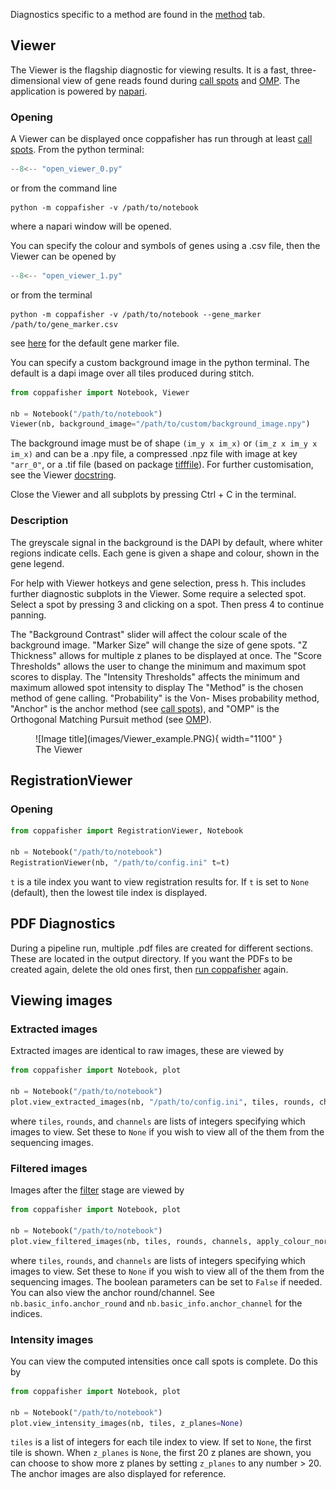 Diagnostics specific to a method are found in the [method](find_spots.md) tab.

## Viewer

The Viewer is the flagship diagnostic for viewing results. It is a fast, three-dimensional view of gene reads found
during [call spots](overview.md#call-spots) and [OMP](overview.md#orthogonal-matching-pursuit). The application is
powered by [napari](https://github.com/napari/napari).

### Opening

A Viewer can be displayed once coppafisher has run through at least [call spots](overview.md#call-spots). From the python
terminal:

```py
--8<-- "open_viewer_0.py"
```

or from the command line

```terminal
python -m coppafisher -v /path/to/notebook
```

where a napari window will be opened.

You can specify the colour and symbols of genes using a .csv file, then the Viewer can be opened by

```py
--8<-- "open_viewer_1.py"
```

or from the terminal

```terminal
python -m coppafisher -v /path/to/notebook --gene_marker /path/to/gene_marker.csv
```

see [here](https://github.com/paulshuker/coppafisher/raw/HEAD/coppafisher/plot/results_viewer/gene_colour.csv) for the
default gene marker file.

You can specify a custom background image in the python terminal. The default is a dapi image over all tiles produced
during stitch.

```py
from coppafisher import Notebook, Viewer

nb = Notebook("/path/to/notebook")
Viewer(nb, background_image="/path/to/custom/background_image.npy")
```

The background image must be of shape `(im_y x im_x)` or `(im_z x im_y x im_x)` and can be a .npy file, a compressed
.npz file with image at key `"arr_0"`, or a .tif file (based on package
[tifffile](https://github.com/cgohlke/tifffile)). For further customisation, see the Viewer
[docstring](https://github.com/paulshuker/coppafisher/blob/HEAD/coppafisher/plot/results_viewer/base.py).

Close the Viewer and all subplots by pressing Ctrl + C in the terminal.

### Description

The greyscale signal in the background is the DAPI by default, where whiter regions indicate cells. Each gene is given
a shape and colour, shown in the gene legend.

For help with Viewer hotkeys and gene selection, press h. This includes further diagnostic subplots in the Viewer. Some
require a selected spot. Select a spot by pressing 3 and clicking on a spot. Then press 4 to continue panning.

The "Background Contrast" slider will affect the colour scale of the background image. "Marker Size" will change the
size of gene spots. "Z Thickness" allows for multiple z planes to be displayed at once. The "Score Thresholds" allows
the user to change the minimum and maximum spot scores to display. The "Intensity Thresholds" affects the minimum and
maximum allowed spot intensity to display The "Method" is the chosen method of gene calling. "Probability" is the Von-
Mises probability method, "Anchor" is the anchor method (see [call spots](overview.md#call-spots)), and "OMP" is the
Orthogonal Matching Pursuit method (see [OMP](overview.md#orthogonal-matching-pursuit)).

<figure markdown="span">
  ![Image title](images/Viewer_example.PNG){ width="1100" }
  <figcaption>The Viewer</figcaption>
</figure>

## RegistrationViewer

### Opening

```python
from coppafisher import RegistrationViewer, Notebook

nb = Notebook("/path/to/notebook")
RegistrationViewer(nb, "/path/to/config.ini" t=t)
```

`t` is a tile index you want to view registration results for. If `t` is set to `None` (default), then the lowest tile
index is displayed.

## PDF Diagnostics

During a pipeline run, multiple .pdf files are created for different sections. These are located in the output
directory. If you want the PDFs to be created again, delete the old ones first, then
[run coppafisher](basic_usage.md/#running) again.

## Viewing images

### Extracted images

Extracted images are identical to raw images, these are viewed by

```python
from coppafisher import Notebook, plot

nb = Notebook("/path/to/notebook")
plot.view_extracted_images(nb, "/path/to/config.ini", tiles, rounds, channels)
```

where `tiles`, `rounds`, and `channels` are lists of integers specifying which images to view. Set these to `None` if
you wish to view all of the them from the sequencing images.

### Filtered images

Images after the [filter](overview.md#filter) stage are viewed by

```python
from coppafisher import Notebook, plot

nb = Notebook("/path/to/notebook")
plot.view_filtered_images(nb, tiles, rounds, channels, apply_colour_norm_factor=True, share_contrast_limits=True)
```

where `tiles`, `rounds`, and `channels` are lists of integers specifying which images to view. Set these to `None` if
you wish to view all of the them from the sequencing images. The boolean parameters can be set to `False` if needed. You
can also view the anchor round/channel. See `nb.basic_info.anchor_round` and `nb.basic_info.anchor_channel` for the
indices.

### Intensity images

You can view the computed intensities once call spots is complete. Do this by

```py
from coppafisher import Notebook, plot

nb = Notebook("/path/to/notebook")
plot.view_intensity_images(nb, tiles, z_planes=None)
```

`tiles` is a list of integers for each tile index to view. If set to `None`, the first tile is shown. When `z_planes` is
`None`, the first 20 z planes are shown, you can choose to show more z planes by setting `z_planes` to any number > 20.
The anchor images are also displayed for reference.
